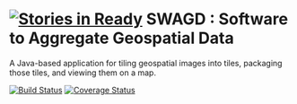 [![Stories in Ready](https://badge.waffle.io/GitHubRGI/swagd.png?label=ready&title=Ready)](https://waffle.io/GitHubRGI/swagd)
SWAGD : Software to Aggregate Geospatial Data
===============

A Java-based application for tiling geospatial images into tiles, packaging those tiles, and viewing them on a map.

[![Build Status](https://travis-ci.org/GitHubRGI/swagd.svg?branch=master)](https://travis-ci.org/GitHubRGI/swagd)
[![Coverage Status](https://img.shields.io/coveralls/GitHubRGI/swagd.svg)](https://coveralls.io/r/GitHubRGI/swagd)

